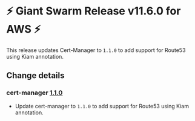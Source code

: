 # :zap: Giant Swarm Release v11.6.0 for AWS :zap:

This release updates Cert-Manager to `1.1.0` to add support for Route53 using Kiam annotation.

## Change details

### cert-manager [1.1.0](https://github.com/giantswarm/cert-manager-app/releases/tag/v1.1.0)

* Update cert-manager to `1.1.0` to add support for Route53 using Kiam annotation.
